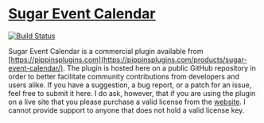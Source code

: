 # [Sugar Event Calendar](https://pippinsplugins.com/products/sugar-event-calendar/) #

[![Build Status](https://secure.travis-ci.org/pippinsplugins/Sugar-Event-Calendar.png?branch=master)](https://travis-ci.org/pippinsplugins/Sugar-Event-Calendar)

Sugar Event Calendar is a commercial plugin available from [https://pippinsplugins.com](https://pippinsplugins.com/products/sugar-event-calendar/). The plugin is hosted here on a public GitHub repository in order to better facilitate community contributions from developers and users alike. If you have a suggestion, a bug report, or a patch for an issue, feel free to submit it here. I do ask, however, that if you are using the plugin on a live site that you please purchase a valid license from the [website](https://pippinsplugins.com/products/sugar-event-calendar/). I cannot provide support to anyone that does not hold a valid license key.

